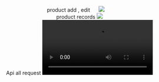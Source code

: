 <div align="center">
  product add , edit
   <img src="https://github.com/user-attachments/assets/b186f9a8-3d30-4aac-8d68-56e7f131adab"  hspace=20></img>
   
  
</div>
<div align="center">
  product records
   <img src="https://github.com/user-attachments/assets/e89ed9bc-f0e0-453c-b57d-61983b9b657a"></img>
  
</div>
<div align="center">
  Api all request
   <video src="https://github.com/user-attachments/assets/9ebb779b-46f0-4ac4-8d5e-5252fa14b8e2"></video>
  
</div>





